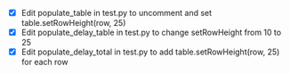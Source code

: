 - [x] Edit populate_table in test.py to uncomment and set table.setRowHeight(row, 25)
- [x] Edit populate_delay_table in test.py to change setRowHeight from 10 to 25
- [x] Edit populate_delay_total in test.py to add table.setRowHeight(row, 25) for each row
